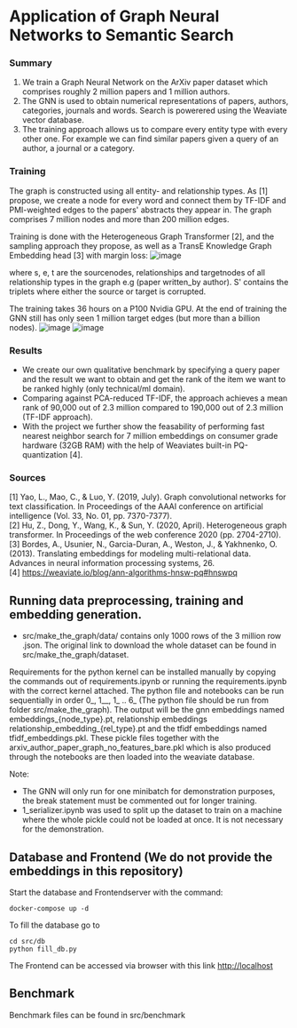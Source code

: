 # Application of Graph Neural Networks to Semantic Search

### Summary
1. We train a Graph Neural Network on the ArXiv paper dataset which comprises roughly 2 million papers and 1 million authors. 
2. The GNN is used to obtain numerical representations of papers, authors, categories, journals and words. Search is powerered using the Weaviate vector database. 
3. The training approach allows us to compare every entity type with every other one. For example we can find similar papers given a query of an author, a journal or a category.

### Training
The graph is constructed using all entity- and relationship types. As [1] propose,  we create a node for every word and connect them by TF-IDF and PMI-weighted edges to the papers' abstracts they appear in. The graph comprises 7 million nodes and more than 200 million edges.

Training is done with the Heterogeneous Graph Transformer [2], and the sampling approach they propose, as well as a TransE Knowledge Graph Embedding head [3] with margin loss:
![image](https://github.com/AmosDinh/GNNpapersearch/assets/39965380/4efa8e29-4b70-4784-b014-f3c44fc25f9a)



where s, e, t are the sourcenodes, relationships and targetnodes of all relationship types in the graph e.g (paper written_by author). S' contains the triplets where either the source or target is corrupted.  <br>


The training takes 36 hours on a P100 Nvidia GPU. At the end of training the GNN still has only seen 1 million target edges (but more than a billion nodes).
![image](https://github.com/AmosDinh/GNNpapersearch/assets/39965380/cfc058f1-5af4-487d-9b1b-ef99efe95059)
![image](https://github.com/AmosDinh/GNNpapersearch/assets/39965380/959dac26-8bf8-4679-ad4e-4313ea293683)



### Results
- We create our own qualitative benchmark by specifying a query paper and the result we want to obtain and get the rank of the item we want to be ranked highly (only technical/ml domain).
- Comparing against PCA-reduced TF-IDF, the approach achieves a mean rank of 90,000 out of 2.3 million compared to 190,000 out of 2.3 million (TF-IDF approach). 
- With the project we further show the feasability of performing fast nearest neighbor search for 7 million embeddings on consumer grade hardware (32GB RAM) with the help of Weaviates built-in PQ-quantization [4].


### Sources
[1] Yao, L., Mao, C., & Luo, Y. (2019, July). Graph convolutional networks for text classification. In Proceedings of the AAAI conference on artificial intelligence (Vol. 33, No. 01, pp. 7370-7377). <br>
[2] Hu, Z., Dong, Y., Wang, K., & Sun, Y. (2020, April). Heterogeneous graph transformer. In Proceedings of the web conference 2020 (pp. 2704-2710). <br>
[3] Bordes, A., Usunier, N., Garcia-Duran, A., Weston, J., & Yakhnenko, O. (2013). Translating embeddings for modeling multi-relational data. Advances in neural information processing systems, 26. <br>
[4] https://weaviate.io/blog/ann-algorithms-hnsw-pq#hnswpq




## Running data preprocessing, training and embedding generation.
- src/make_the_graph/data/ contains only 1000 rows of the 3 million row .json. The original link to download the whole dataset can be found in src/make_the_graph/dataset.

Requirements for the python kernel can be installed manually by copying the commands out of requirements.ipynb or running the requirements.ipynb with the correct kernel attached.
The python file and notebooks can be run sequentially in order 0_, 1__, 1_ .. 6_ (The python file should be run from folder src/make_the_graph).
The output will be the gnn embeddings named embeddings_{node_type}.pt,
relationship embeddings relationship_embedding_{rel_type}.pt
and the tfidf embeddings named tfidf_embeddings.pkl.
These pickle files together with the arxiv_author_paper_graph_no_features_bare.pkl which is also produced through the notebooks are then loaded into the weaviate database.

Note: 
- The GNN will only run for one minibatch for demonstration purposes, the break statement must be commented out for longer training.
- 1_serializer.ipynb was used to split up the dataset to train on a machine where the whole pickle could not be loaded at once. It is not necessary for the demonstration.

## Database and Frontend (We do not provide the embeddings in this repository)
Start the database and Frontendserver with the command:
```
docker-compose up -d 
```

To fill the database go to
```
cd src/db
python fill_db.py
```

The Frontend can be accessed via browser with this link [http://localhost](http://localhost)

## Benchmark
Benchmark files can be found in src/benchmark
